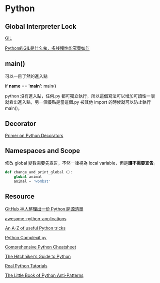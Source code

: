 # Python

## Global Interpreter Lock

[GIL](https://en.wikipedia.org/wiki/Global_interpreter_lock)

[Python的GIL是什么鬼，多线程性能究竟如何](http://cenalulu.github.io/python/gil-in-python/)

## main()

可以一目了然的進入點

if **name** == '**main**':
main()

python 沒有進入點，任何.py 都可獨立執行，所以這個寫法可以增加可讀性一眼就看出進入點，另一個優點是當這個.py 被其他 import 的時候就可以防止執行 main()。

## Decorator

[Primer on Python Decorators](https://realpython.com/primer-on-python-decorators/)

## Namespaces and Scope

修改 global 變數需要先宣告，不然一律視為 local variable，但是**讀不需要宣告**。

```python
def change_and_print_global ():
    global animal
    animal = 'wombat'
```

## Resource

[GitHub 神人整理出一份 Python 開源清單](https://buzzorange.com/techorange/2018/12/21/python-list/?fbclid=IwAR3fK0h5CDINJXgyMMch0-KVgjVupWuKsQKnnL0qDgQGKWbpMd9Y5pMLEw0)

[awesome-python-applications](https://github.com/mahmoud/awesome-python-applications)

[An A-Z of useful Python tricks](https://medium.freecodecamp.org/an-a-z-of-useful-python-tricks-b467524ee747)

[Python Complexitipy](https://www.ics.uci.edu/~pattis/ICS-33/lectures/complexitypython.txt)

[Comprehensive Python Cheatsheet](https://github.com/gto76/python-cheatsheet)

[The Hitchhiker’s Guide to Python](https://docs.python-guide.org/)

[Real Python Tutorials](https://realpython.com/)

[The Little Book of Python Anti-Patterns](https://docs.quantifiedcode.com/python-anti-patterns/index.html)

